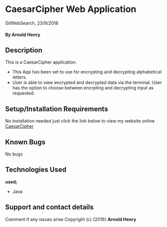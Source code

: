 # CaesarCipher Web Application
GitWebSearch, 23/9/2018
#### By **Arnold Henry**
## Description
This is a CaesarCipher application.
* This App has been set to use for encrypting and decrypting alphabetical letters.
* User is able to view encrypted and decrypted data via the terminal. User has the option to choose between encrpting and decrypting input as requested.
## Setup/Installation Requirements
No installation needed just click the link below to view my website online
[CaesarCipher](https://arnoldhenry.github.io/CaesarCipher/)
## Known Bugs
No bugs
## Technologies Used
**used;**
* Java
## Support and contact details
Comment if any issues arise
Copyright (c) {2018} **Arnold Henry**
